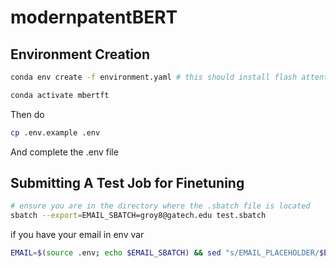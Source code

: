 # modernpatentBERT

## Environment Creation
```bash
conda env create -f environment.yaml # this should install flash attention by default

conda activate mbertft
```
Then do 
```bash
cp .env.example .env
```
And complete the .env file

## Submitting A Test Job for Finetuning
```bash
# ensure you are in the directory where the .sbatch file is located
sbatch --export=EMAIL_SBATCH=groy8@gatech.edu test.sbatch
```
if you have your email in env var
```bash
EMAIL=$(source .env; echo $EMAIL_SBATCH) && sed "s/EMAIL_PLACEHOLDER/$EMAIL/" test.sbatch | sbatch
```
